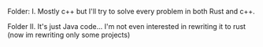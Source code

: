 Folder: I. Mostly c++ but I'll try to solve every problem in both Rust and c++.

Folder II. It's just Java code... I'm not even interested in rewriting it to rust (now im rewriting only some projects)
